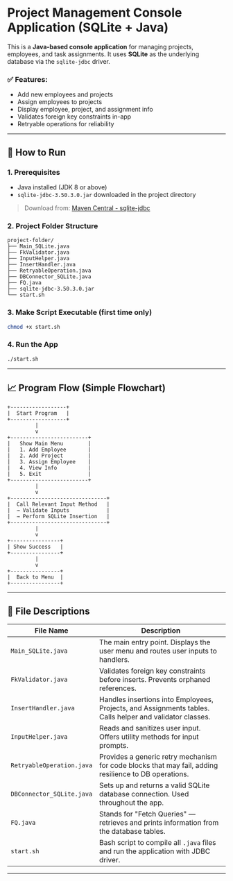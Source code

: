 # Project Management Console Application (SQLite + Java)

This is a **Java-based console application** for managing projects, employees, and task assignments. It uses **SQLite** as the underlying database via the `sqlite-jdbc` driver.

### ✅ Features:

* Add new employees and projects
* Assign employees to projects
* Display employee, project, and assignment info
* Validates foreign key constraints in-app
* Retryable operations for reliability

---

## 🔧 How to Run

### 1. Prerequisites

* Java installed (JDK 8 or above)
* `sqlite-jdbc-3.50.3.0.jar` downloaded in the project directory

> Download from: [Maven Central - sqlite-jdbc](https://search.maven.org/artifact/org.xerial/sqlite-jdbc/3.50.3.0/jar)

### 2. Project Folder Structure

```
project-folder/
├── Main_SQLite.java
├── FkValidator.java
├── InputHelper.java
├── InsertHandler.java
├── RetryableOperation.java
├── DBConnector_SQLite.java
├── FQ.java
├── sqlite-jdbc-3.50.3.0.jar
└── start.sh
```

### 3. Make Script Executable (first time only)

```bash
chmod +x start.sh
```

### 4. Run the App

```bash
./start.sh
```

---

## 📈 Program Flow (Simple Flowchart)

```
+------------------+
|  Start Program   |
+------------------+
         |
         v
+-------------------------+
|   Show Main Menu        |
|   1. Add Employee       |
|   2. Add Project        |
|   3. Assign Employee    |
|   4. View Info          |
|   5. Exit               |
+-------------------------+
         |
         v
+-------------------------------+
|  Call Relevant Input Method   |
|  → Validate Inputs            |
|  → Perform SQLite Insertion   |
+-------------------------------+
         |
         v
+----------------+
| Show Success   |
+----------------+
         |
         v
+----------------+
|  Back to Menu  |
+----------------+
```

---

## 📁 File Descriptions

| File Name                 | Description                                                                                              |
| ------------------------- | -------------------------------------------------------------------------------------------------------- |
| `Main_SQLite.java`        | The main entry point. Displays the user menu and routes user inputs to handlers.                         |
| `FkValidator.java`        | Validates foreign key constraints before inserts. Prevents orphaned references.                          |
| `InsertHandler.java`      | Handles insertions into Employees, Projects, and Assignments tables. Calls helper and validator classes. |
| `InputHelper.java`        | Reads and sanitizes user input. Offers utility methods for input prompts.                                |
| `RetryableOperation.java` | Provides a generic retry mechanism for code blocks that may fail, adding resilience to DB operations.    |
| `DBConnector_SQLite.java` | Sets up and returns a valid SQLite database connection. Used throughout the app.                         |
| `FQ.java`                 | Stands for "Fetch Queries" — retrieves and prints information from the database tables.                  |
| `start.sh`                | Bash script to compile all `.java` files and run the application with JDBC driver.                       |

---
